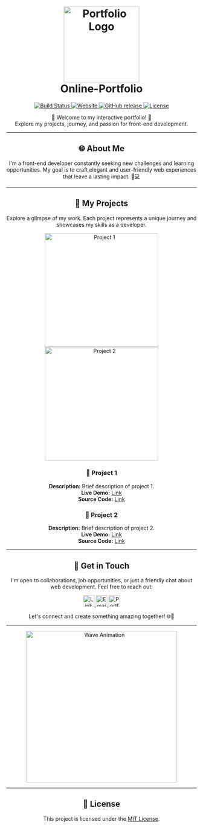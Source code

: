 
<h1 align="center">
  <img src="your-logo.png" alt="Portfolio Logo" width="200">
  <br>
  Online-Portfolio
</h1>

<p align="center">
  <a href="https://github.com/yourusername/your-portfolio/actions/workflows/build.yml">
    <img alt="Build Status" src="https://github.com/yourusername/your-portfolio/actions/workflows/build.yml/badge.svg">
  </a>
  <a href="https://your-portfolio-url.com">
    <img alt="Website" src="https://img.shields.io/website-up-down-green-red/https/your-portfolio-url.com.svg">
  </a>
  <a href="https://github.com/yourusername/your-portfolio/releases">
    <img alt="GitHub release" src="https://img.shields.io/github/release/yourusername/your-portfolio.svg">
  </a>
  <a href="https://github.com/yourusername/your-portfolio/blob/main/LICENSE">
    <img alt="License" src="https://img.shields.io/github/license/yourusername/your-portfolio.svg">
  </a>
</p>

<p align="center">
  🚀 Welcome to my interactive portfolio! 🌟<br>
  Explore my projects, journey, and passion for front-end development.
</p>

---

<h2 align="center">🌐 About Me</h2>

<p align="center">
  I'm a front-end developer constantly seeking new challenges and learning opportunities. My goal is to craft elegant and user-friendly web experiences that leave a lasting impact. 🎨💻
</p>

---

<h2 align="center">🚀 My Projects</h2>

<p align="center">
  Explore a glimpse of my work. Each project represents a unique journey and showcases my skills as a developer.
</p>

<div align="center">
  <img src="project-1.gif" alt="Project 1" width="300">
  <img src="project-2.gif" alt="Project 2" width="300">
</div>

<h3 align="center">🌟 Project 1</h3>

<p align="center">
  <strong>Description:</strong> Brief description of project 1.<br>
  <strong>Live Demo:</strong> <a href="https://project1demo.com">Link</a><br>
  <strong>Source Code:</strong> <a href="https://github.com/yourusername/project1">Link</a>
</p>

<h3 align="center">🌟 Project 2</h3>

<p align="center">
  <strong>Description:</strong> Brief description of project 2.<br>
  <strong>Live Demo:</strong> <a href="https://project2demo.com">Link</a><br>
  <strong>Source Code:</strong> <a href="https://github.com/yourusername/project2">Link</a>
</p>

---

<h2 align="center">💬 Get in Touch</h2>

<p align="center">
  I'm open to collaborations, job opportunities, or just a friendly chat about web development. Feel free to reach out:
</p>

<div align="center">
  <a href="https://linkedin.com/in/yourusername">
    <img src="linkedin.png" alt="LinkedIn" width="30">
  </a>
  <a href="mailto:your.email@example.com">
    <img src="email.png" alt="Email" width="30">
  </a>
  <a href="https://yourportfolio.com">
    <img src="website.png" alt="Portfolio" width="30">
  </a>
</div>

<p align="center">
  Let's connect and create something amazing together! 🌐🚀
</p>

---

<p align="center">
  <img src="wave.gif" alt="Wave Animation" width="400">
</p>

---

<h2 align="center">📝 License</h2>

<p align="center">
  This project is licensed under the <a href="https://github.com/yourusername/your-portfolio/blob/main/LICENSE">MIT License</a>.
</p>
